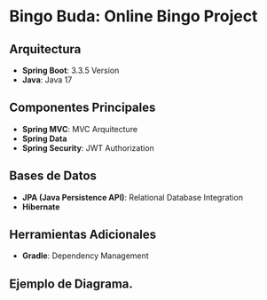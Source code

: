 
# Bingo Buda: Online Bingo Project

## Arquitectura
- **Spring Boot**: 3.3.5 Version
- **Java**: Java 17

## Componentes Principales
- **Spring MVC**: MVC Arquitecture
- **Spring Data**
- **Spring Security**: JWT Authorization

## Bases de Datos
- **JPA (Java Persistence API)**: Relational Database Integration
- **Hibernate**

## Herramientas Adicionales
- **Gradle**: Dependency Management
## Ejemplo de Diagrama.

